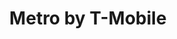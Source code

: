 ---
title: "Metro by T-Mobile"
url: /austin/metro-by-t-mobile-south-pleasant-valley-road/
shop: mobile phone
---